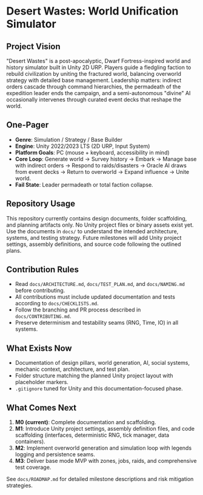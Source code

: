 # Desert Wastes: World Unification Simulator

## Project Vision
"Desert Wastes" is a post-apocalyptic, Dwarf Fortress-inspired world and history simulator built in Unity 2D URP. Players guide a fledgling faction to rebuild civilization by uniting the fractured world, balancing overworld strategy with detailed base management. Leadership matters: indirect orders cascade through command hierarchies, the permadeath of the expedition leader ends the campaign, and a semi-autonomous "divine" AI occasionally intervenes through curated event decks that reshape the world.

## One-Pager
- **Genre**: Simulation / Strategy / Base Builder
- **Engine**: Unity 2022/2023 LTS (2D URP, Input System)
- **Platform Goals**: PC (mouse + keyboard, accessibility in mind)
- **Core Loop**: Generate world → Survey history → Embark → Manage base with indirect orders → Respond to raids/disasters → Oracle AI draws from event decks → Return to overworld → Expand influence → Unite world.
- **Fail State**: Leader permadeath or total faction collapse.

## Repository Usage
This repository currently contains design documents, folder scaffolding, and planning artifacts only. No Unity project files or binary assets exist yet. Use the documents in `docs/` to understand the intended architecture, systems, and testing strategy. Future milestones will add Unity project settings, assembly definitions, and source code following the outlined plans.

## Contribution Rules
- Read `docs/ARCHITECTURE.md`, `docs/TEST_PLAN.md`, and `docs/NAMING.md` before contributing.
- All contributions must include updated documentation and tests according to `docs/CHECKLISTS.md`.
- Follow the branching and PR process described in `docs/CONTRIBUTING.md`.
- Preserve determinism and testability seams (RNG, Time, IO) in all systems.

## What Exists Now
- Documentation of design pillars, world generation, AI, social systems, mechanic context, architecture, and test plan.
- Folder structure matching the planned Unity project layout with placeholder markers.
- `.gitignore` tuned for Unity and this documentation-focused phase.

## What Comes Next
1. **M0 (current)**: Complete documentation and scaffolding.
2. **M1**: Introduce Unity project settings, assembly definition files, and code scaffolding (interfaces, deterministic RNG, tick manager, data containers).
3. **M2**: Implement overworld generation and simulation loop with legends logging and persistence seams.
4. **M3**: Deliver base mode MVP with zones, jobs, raids, and comprehensive test coverage.

See `docs/ROADMAP.md` for detailed milestone descriptions and risk mitigation strategies.
